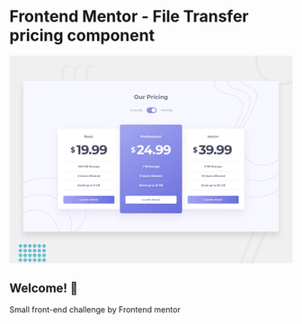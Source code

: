 # Frontend Mentor - File Transfer pricing component

![Design preview for the File Transfer pricing component coding challenge](./design/desktop-preview.jpg)
## Welcome! 👋

Small front-end challenge by Frontend mentor